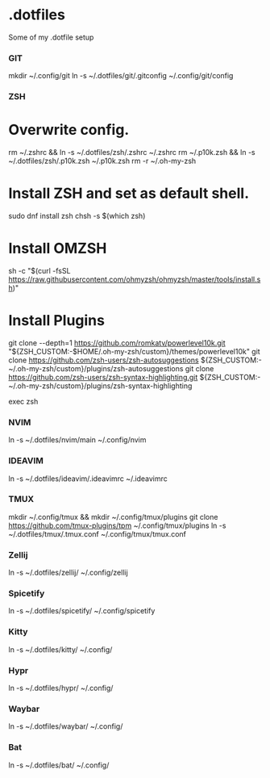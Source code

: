 # .dotfiles

Some of my .dotfile setup

### GIT

mkdir ~/.config/git
ln -s ~/.dotfiles/git/.gitconfig ~/.config/git/config

### ZSH

# Overwrite config.
rm ~/.zshrc && ln -s ~/.dotfiles/zsh/.zshrc ~/.zshrc
rm ~/.p10k.zsh && ln -s ~/.dotfiles/zsh/.p10k.zsh ~/.p10k.zsh
rm -r ~/.oh-my-zsh

# Install ZSH and set as default shell.
sudo dnf install zsh
chsh -s $(which zsh)

# Install OMZSH
sh -c "$(curl -fsSL https://raw.githubusercontent.com/ohmyzsh/ohmyzsh/master/tools/install.sh)"

# Install Plugins
git clone --depth=1 https://github.com/romkatv/powerlevel10k.git "${ZSH_CUSTOM:-$HOME/.oh-my-zsh/custom}/themes/powerlevel10k"
git clone https://github.com/zsh-users/zsh-autosuggestions ${ZSH_CUSTOM:-~/.oh-my-zsh/custom}/plugins/zsh-autosuggestions
git clone https://github.com/zsh-users/zsh-syntax-highlighting.git ${ZSH_CUSTOM:-~/.oh-my-zsh/custom}/plugins/zsh-syntax-highlighting

exec zsh

### NVIM

ln -s ~/.dotfiles/nvim/main ~/.config/nvim

### IDEAVIM

ln -s ~/.dotfiles/ideavim/.ideavimrc ~/.ideavimrc

### TMUX

mkdir ~/.config/tmux && mkdir ~/.config/tmux/plugins
git clone https://github.com/tmux-plugins/tpm ~/.config/tmux/plugins
ln -s ~/.dotfiles/tmux/.tmux.conf ~/.config/tmux/tmux.conf

### Zellij

ln -s ~/.dotfiles/zellij/ ~/.config/zellij

### Spicetify

ln -s ~/.dotfiles/spicetify/ ~/.config/spicetify

### Kitty

ln -s ~/.dotfiles/kitty/ ~/.config/

### Hypr

ln -s ~/.dotfiles/hypr/ ~/.config/

### Waybar

ln -s ~/.dotfiles/waybar/ ~/.config/

### Bat

ln -s ~/.dotfiles/bat/ ~/.config/
